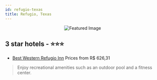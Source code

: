 ```yaml
---
id: refugio-texas
title: Refugio, Texas
---
```


<center><img src="https://i.travelapi.com/hotels/2000000/1670000/1668500/1668419/02d38855_z.jpg" alt="Featured Image" /></center>


##  3 star hotels - ⭐️⭐️⭐️

-    [Best Western Refugio Inn](https://us.hurb.com/hotels/refugio/best-western-refugio-inn-JNP-JP084349?cmp=18055) Prices from R$ 626,31
   > Enjoy recreational amenities such as an outdoor pool and a fitness center.
